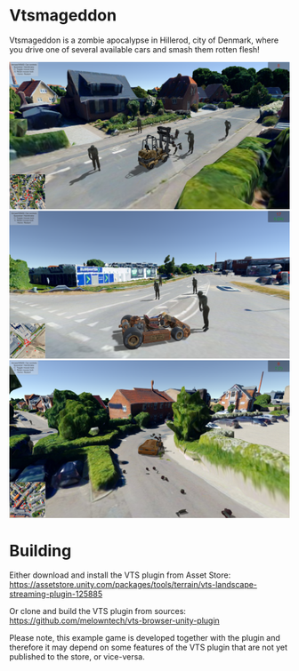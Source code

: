 # Vtsmageddon

Vtsmageddon is a zombie apocalypse in Hillerod, city of Denmark, where you drive one of several available cars and smash them rotten flesh!

<img src="screenshots/1.png"  title="ForkLoader">
<img src="screenshots/2.png"  title="Kart">
<img src="screenshots/3.png"  title="Unity">

# Building

Either download and install the VTS plugin from Asset Store:
https://assetstore.unity.com/packages/tools/terrain/vts-landscape-streaming-plugin-125885

Or clone and build the VTS plugin from sources:
https://github.com/melowntech/vts-browser-unity-plugin

Please note, this example game is developed together with the plugin and therefore it may depend on some features of the VTS plugin that are not yet published to the store, or vice-versa.
